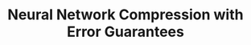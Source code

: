 ---
dual: True
name1: Rayan Saab
email1: rsaab@ucsd.edu
photo1: assets/images/rayan.jpeg
website1: math.ucsd.edu/~rsaab, 


name2: Alex Cloninger
email2: acloninger@ucsd.edu
photo2: assets/images/cloninger.jpeg
website2: https://sites.google.com/ucsd.edu/alexandercloninger/home

domain: A15
title: Neural Network Compression with Error Guarantees
bio: "Alex Cloninger is an Associate Professor in Mathematics and the Halicioglu Data Science Institute. He works on computational models for learning similarities between data, and using these similarity measures to solve various scientific problems. Find out more about Dr. Cloninger's research: https://ccom.ucsd.edu/~acloninger/index.html
<br><br>
Rayan Saab is a Professor in the Mathematics Department and at the Halicioglu Data Science Institute. He works on developing computational methods and theory for solving problems related to collecting, processing, and analyzing data. He came to this work first through an undergrad degree in electrical engineering and finding himself always interested in both making things work and understanding why they do. Find out more about Dr. Saab's research: http://www.math.ucsd.edu/~rsaab/"
description: "While deep learning systems can solve a large number of problems, their ever-growing computational demands pose a challenge for deployment on resource-constrained platforms such as cell phones and small chips. To facilitate moving ML systems to edge computing, it is imperative to reduce their number of active weights and to reduce the computational load associated with them. A number of approaches are plausible. Among these, sparsification seeks to reduce the number of active weights by setting as many of them to zero as possible, while quantization replaces, for example, 32-bit floating point weights with weights that require many fewer bits to store. Despite numerous proposed methods for weight sparsification and quantization, only a handful offer theoretical guarantees that predictions using quantized weights will closely approximate those of the original large network.
<br><br>
The domain of this project will cover methods of sparsification and quantization that guarantee the resulting error will remain small, alongside examining their applications across diverse deep learning architectures, including those for computer vision and large language models. It will involve a balanced mixture of theory and practice. Students who choose this project will delve into the mathematical and computational principles behind quantization, utilizing concepts from signal processing, statistical learning, and linear algebra.  They will also engage in hands-on coding and experimentation on algorithms for compressing deep learning models, testing them on various data sets and signal models."
summer: " Here are some relevant readings. Students need not go into the mathematical details of the papers as we can go through them together, but these papers give an idea of the domain. The more familiar you are with the topic, the more we can do!
<br><br>
https://arxiv.org/abs/2201.11113<br>
https://proceedings.mlr.press/v119/elthakeb20a.html<br>
https://arxiv.org/abs/2210.17323
<br>
To be able to obtain really nice experimental results, you'll need to pick up PyTorch and work with the ImageNet dataset. "
oldstudent: https://dsc180-b11-2.github.io/layout-grounded-optimization/
prerequisites: Being comfortable with probability and linear algebra (or willingness to catch up quickly) would be very helpful, as would be a basic familiarity with neural networks. 
time: Monday 2-3PM, In-Person
style: We both are relatively hands-on in the sense that we make ourselves available for problem-solving and discussions. That said, students have to be self-motivated, and motivated to do the readings and the work.
seats: 8
tag: Theoretical Foundations
---